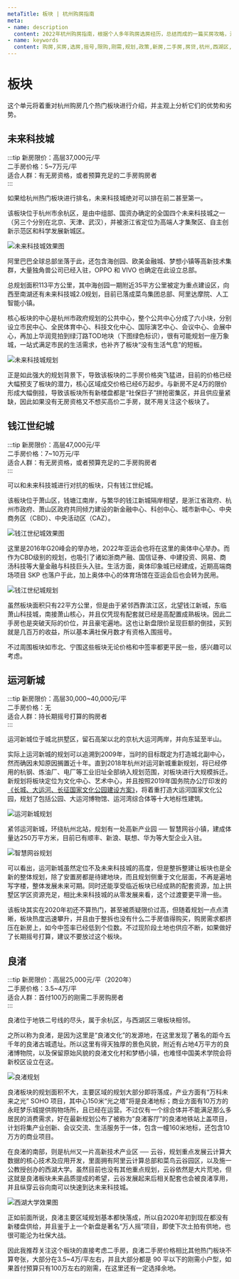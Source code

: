 ```yaml
---
metaTitle: 板块 | 杭州购房指南
meta:
- name: description
  content: 2022年杭州购房指南，根据个人多年购房选房经历，总结而成的一篇买房攻略，涉及新房摇号和二手房选择，包含大量杭州城市规划资料。
- name: keywords
  content: 购房,买房,选房,摇号,限购,刚需,规划,政策,新房,二手房,房贷,杭州,西湖区,拱墅,余杭,未来科技城,良渚,钱江世纪城,运河新城
---
```


# 板块

这个单元将着重对杭州购房几个热门板块进行介绍，并主观上分析它们的优势和劣势。

## 未来科技城

:::tip
新房限价：高层37,000元/平  
二手房价格：5~7万元/平  
适合人群：有无房资格，或者预算充足的二手房购房者  
:::

如果给杭州热门板块进行排名，未来科技城绝对可以排在前二甚至第一。

该板块位于杭州市余杭区，是由中组部、国资办确定的全国四个未来科技城之一（另三个分别在北京、天津、武汉），并被浙江省定位为高端人才集聚区、自主创新示范区和科学发展新城区。

![未来科技城效果图](../images/效果图-未来科技城.jpeg)

阿里巴巴全球总部坐落于此，还包含海创园、欧美金融城、梦想小镇等高新技术集群，大量独角兽公司已经入驻，OPPO 和 VIVO 也确定在此设立总部。

总规划面积113平方公里，其中海创园一期附近35平方公里被定为重点建设区，向西至南湖还有未来科技城2.0规划，目前已落成菜鸟集团总部、阿里达摩院、人工智能小镇。

核心板块的中心是杭州市政府规划的公共中心，整个公共中心分成了六小块，分别设立市民中心、全民体育中心、科技文化中心、国际演艺中心、会议中心、会展中心，再加上华润竞拍到绿汀路TOD地块（下图绿色标识），很有可能规划一座万象城，一站式满足市民的生活需求，也补齐了板块“没有生活气息”的短板。

![未来科技城规划](../images/规划-未来科技城.jpeg)

正是如此强大的规划背景下，导致该板块的二手房价格突飞猛进，目前的价格已经大幅预支了板块的潜力，核心区域成交价格已经6万起步。与新房不足4万的限价形成大幅倒挂，导致该板块所有新楼盘都是“社保巨子”拼抢密集区，并且供应量紧缺，因此如果没有无房资格又不想买高价二手房，就不用关注这个板块了。

## 钱江世纪城

:::tip
新房限价：高层47,000元/平  
二手房价格：7~10万元/平  
适合人群：有无房资格，或者预算充足的二手房购房者  
:::

可以和未来科技城进行对抗的板块，只有钱江世纪城。

该板块位于萧山区，钱塘江南岸，与繁华的钱江新城隔岸相望，是浙江省政府、杭州市政府、萧山区政府共同倾力建设的新金融中心、科创中心、城市新中心、中央商务区（CBD）、中央活动区（CAZ）。

![钱江世纪城效果图](../images/效果图-钱江世纪城.jpeg)

这里是2016年G20峰会的举办地，2022年亚运会也将在这里的奥体中心举办。而作为CBD级别的规划，也吸引了诸如浙商产融、国信证券、中建投资、网易、商汤科技等大量金融与科技巨头入驻。生活方面，奥体印象城已经建成，近期高端商场项目 SKP 也落户于此，加上奥体中心的体育场馆在亚运会后也会转为民用。

![钱江世纪城规划](../images/规划-钱江世纪城.jpeg)

虽然板块面积只有22平方公里，但是由于紧邻西靠滨江区，北望钱江新城，东临萧山科技城，南接萧山核心，并且仅凭现有配套就已经是高配置成熟板块。因此二手房也是突破天际的价位，并且豪宅遍地。这也让新盘限价呈现巨额的倒挂，买到就是几百万的收益，所以基本满社保月数才有资格入围摇号。

不过周围板块如市北、宁围这些板块无论价格和中签率都更平民一些，感兴趣可以考虑。

## 运河新城

:::tip
新房限价：高层30,000~40,000元/平  
二手房价格：无  
适合人群：持长期摇号打算的购房者  
:::

运河新城位于城北拱墅区，留石高架以北的京杭大运河两岸，并向东延至半山。

实际上运河新城的规划可以追溯到2009年，当时的目标既定为打造城北副中心，然而确因未知原因搁置近十年。直到2018年杭州对运河新城重新规划，将已经停用的杭钢、炼油厂、电厂等工业旧址全部纳入规划范围，对板块进行大规模拆迁。新规划将板块定位为文化中心、艺术中心，并且按照2019年国务院办公厅印发的[《长城、大运河、长征国家文化公园建设方案》](http://www.gov.cn/xinwen/2019-12/05/content_5458839.htm)，将着重打造大运河国家文化公园，规划了包括公园、大运河博物馆、运河湾综合体等十大地标性建筑。

![运河新城规划](../images/规划-运河新城.jpeg)

紧邻运河新城，环绕杭州北站，规划有一处高新产业园 ── 智慧网谷小镇，建成体量达250万平方米，目前已有顺丰、新浪、联想、华为等大型企业入驻。

![智慧网谷规划](../images/规划-智慧网谷.jpeg)

可以看出，运河新城虽然定位不及未来科技城的高度，但是整拆整建让板块也是全新的整体规划，除了安置房都是待建地块，而且规划侧重于文化层面，不再是遍地写字楼，整体发展未来可期。同时还能享受临近板块已经成熟的配套资源，加上拱墅区学区资源充足，相比未来科技城的从零发展来看，这个过渡要更平滑一些。

该板块其实在2020年初还不算热门，甚至被质疑限价过高，但随着规划一点点清晰，板块热度迅速攀升，并且由于整拆也没有什么二手房值得购买，购房需求都挤压在新房上，如今中签率已经低到个位数。不过现阶段土地也供应不断，如果做好了长期摇号打算，建议不要放过这个板块。

## 良渚

:::tip
新房限价：高层25,000元/平（2020年）  
二手房价格：3.5~4万/平  
适合人群：首付100万的刚需二手房购房者  
:::

良渚位于地铁二号线的尽头，属于余杭区，与西湖区三墩板块相邻。

之所以称为良渚，是因为这里是“良渚文化”的发源地，在这里发现了著名的距今五千年的良渚古城遗址。所以这里有得天独厚的景色风貌，附近有占地4万平方的良渚博物院，以及保留原始风貌的良渚文化村和梦栖小镇，也难怪中国美术学院会将新校区设立在这。

![良渚规划](../images/规划-良渚.jpeg)

良渚板块的规划面积不大，主要区域的规划大部分即将落成，产业方面有“万科未来之光” SOHO 项目，其中心150米“光之塔”将是良渚地标；商业方面有10万方的永旺梦乐城提供购物场所，且已经在运营。不过仅有一个综合体并不能满足那么多居民的消费需求，好在最新规划公布了被称为“良渚客厅”的良渚地铁站上盖项目，计划将集产业创新、会议交流、生活服务于一体，包含一幢160米地标，还包含10万方的商业项目。

在良渚的南部，则是杭州又一片高新技术产业区 ── 云谷，规划重点发展云计算大数据的核心技术及应用开发，里面拥有阿里云计算总部和菜鸟云谷园区，以及施一公教授创办的西湖大学。虽然目前也没有其他重点规划，云谷依然是大片荒地，但这就是良渚板块未来品质提成的希望，云谷发展起来后相关配套也会被良渚享用，并且纵穿云谷向南可以快速到达未来科技城。

![西湖大学效果图](../images/效果图-西湖大学.jpeg)

正如前面所说，良渚主要区域规划基本都快落成，所以自2020年初到现在都没有新楼盘供给，并且鉴于上一个新盘是著名“万人摇”项目，即使下次土拍有供地，也很可能沦为社保大战。

因此我推荐关注这个板块的直接考虑二手房，良渚二手房价格相比其他热门板块不算夸张，大部分在3.5~4万/平左右，并且大部分都是 90 平以下的刚需小户型，如果首付预算只有100万左右的刚需，在这里还有一定选择余地。
